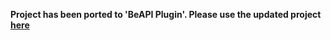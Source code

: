 **Project has been ported to 'BeAPI Plugin'. Please use the updated project [here](https://github.com/orubel/Beapi-API-Framework)**
